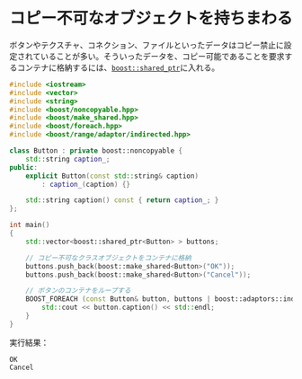 # コピー不可なオブジェクトを持ちまわる
ボタンやテクスチャ、コネクション、ファイルといったデータはコピー禁止に設定されていることが多い。そういったデータを、コピー可能であることを要求するコンテナに格納するには、[`boost::shared_ptr`](http://www.boost.org/doc/libs/release/libs/smart_ptr/shared_ptr.htm)に入れる。

```cpp example
#include <iostream>
#include <vector>
#include <string>
#include <boost/noncopyable.hpp>
#include <boost/make_shared.hpp>
#include <boost/foreach.hpp>
#include <boost/range/adaptor/indirected.hpp>

class Button : private boost::noncopyable {
    std::string caption_;
public:
    explicit Button(const std::string& caption)
        : caption_(caption) {}

    std::string caption() const { return caption_; }
};

int main()
{
    std::vector<boost::shared_ptr<Button> > buttons;

    // コピー不可なクラスオブジェクトをコンテナに格納
    buttons.push_back(boost::make_shared<Button>("OK"));
    buttons.push_back(boost::make_shared<Button>("Cancel"));

    // ボタンのコンテナをループする
    BOOST_FOREACH (const Button& button, buttons | boost::adaptors::indirected) {
        std::cout << button.caption() << std::endl;
    }
}
```

実行結果：

```
OK
Cancel
```

